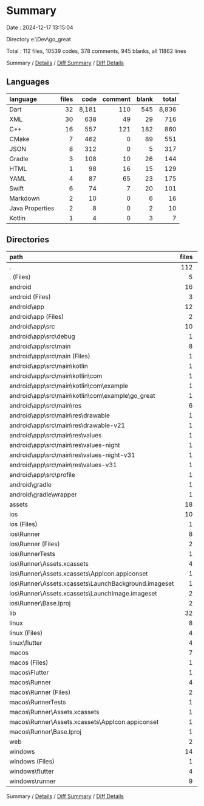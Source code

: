 # Summary

Date : 2024-12-17 13:15:04

Directory e:\\Dev\\go_great

Total : 112 files,  10539 codes, 378 comments, 945 blanks, all 11862 lines

Summary / [Details](details.md) / [Diff Summary](diff.md) / [Diff Details](diff-details.md)

## Languages
| language | files | code | comment | blank | total |
| :--- | ---: | ---: | ---: | ---: | ---: |
| Dart | 32 | 8,181 | 110 | 545 | 8,836 |
| XML | 30 | 638 | 49 | 29 | 716 |
| C++ | 16 | 557 | 121 | 182 | 860 |
| CMake | 7 | 462 | 0 | 89 | 551 |
| JSON | 8 | 312 | 0 | 5 | 317 |
| Gradle | 3 | 108 | 10 | 26 | 144 |
| HTML | 1 | 98 | 16 | 15 | 129 |
| YAML | 4 | 87 | 65 | 23 | 175 |
| Swift | 6 | 74 | 7 | 20 | 101 |
| Markdown | 2 | 10 | 0 | 6 | 16 |
| Java Properties | 2 | 8 | 0 | 2 | 10 |
| Kotlin | 1 | 4 | 0 | 3 | 7 |

## Directories
| path | files | code | comment | blank | total |
| :--- | ---: | ---: | ---: | ---: | ---: |
| . | 112 | 10,539 | 378 | 945 | 11,862 |
| . (Files) | 5 | 94 | 65 | 27 | 186 |
| android | 16 | 253 | 56 | 41 | 350 |
| android (Files) | 3 | 54 | 0 | 12 | 66 |
| android\\app | 12 | 194 | 56 | 28 | 278 |
| android\\app (Files) | 2 | 86 | 10 | 15 | 111 |
| android\\app\\src | 10 | 108 | 46 | 13 | 167 |
| android\\app\\src\\debug | 1 | 3 | 4 | 1 | 8 |
| android\\app\\src\\main | 8 | 102 | 38 | 11 | 151 |
| android\\app\\src\\main (Files) | 1 | 30 | 6 | 2 | 38 |
| android\\app\\src\\main\\kotlin | 1 | 4 | 0 | 3 | 7 |
| android\\app\\src\\main\\kotlin\\com | 1 | 4 | 0 | 3 | 7 |
| android\\app\\src\\main\\kotlin\\com\\example | 1 | 4 | 0 | 3 | 7 |
| android\\app\\src\\main\\kotlin\\com\\example\\go_great | 1 | 4 | 0 | 3 | 7 |
| android\\app\\src\\main\\res | 6 | 68 | 32 | 6 | 106 |
| android\\app\\src\\main\\res\\drawable | 1 | 9 | 0 | 1 | 10 |
| android\\app\\src\\main\\res\\drawable-v21 | 1 | 9 | 0 | 1 | 10 |
| android\\app\\src\\main\\res\\values | 1 | 13 | 9 | 1 | 23 |
| android\\app\\src\\main\\res\\values-night | 1 | 13 | 9 | 1 | 23 |
| android\\app\\src\\main\\res\\values-night-v31 | 1 | 12 | 7 | 1 | 20 |
| android\\app\\src\\main\\res\\values-v31 | 1 | 12 | 7 | 1 | 20 |
| android\\app\\src\\profile | 1 | 3 | 4 | 1 | 8 |
| android\\gradle | 1 | 5 | 0 | 1 | 6 |
| android\\gradle\\wrapper | 1 | 5 | 0 | 1 | 6 |
| assets | 18 | 123 | 1 | 16 | 140 |
| ios | 10 | 264 | 4 | 14 | 282 |
| ios (Files) | 1 | 7 | 0 | 0 | 7 |
| ios\\Runner | 8 | 250 | 2 | 10 | 262 |
| ios\\Runner (Files) | 2 | 13 | 0 | 3 | 16 |
| ios\\RunnerTests | 1 | 7 | 2 | 4 | 13 |
| ios\\Runner\\Assets.xcassets | 4 | 169 | 0 | 5 | 174 |
| ios\\Runner\\Assets.xcassets\\AppIcon.appiconset | 1 | 122 | 0 | 1 | 123 |
| ios\\Runner\\Assets.xcassets\\LaunchBackground.imageset | 1 | 21 | 0 | 1 | 22 |
| ios\\Runner\\Assets.xcassets\\LaunchImage.imageset | 2 | 26 | 0 | 3 | 29 |
| ios\\Runner\\Base.lproj | 2 | 68 | 2 | 2 | 72 |
| lib | 32 | 8,181 | 110 | 545 | 8,836 |
| linux | 8 | 319 | 27 | 82 | 428 |
| linux (Files) | 4 | 204 | 18 | 55 | 277 |
| linux\\flutter | 4 | 115 | 9 | 27 | 151 |
| macos | 7 | 473 | 5 | 16 | 494 |
| macos (Files) | 1 | 7 | 0 | 0 | 7 |
| macos\\Flutter | 1 | 28 | 3 | 4 | 35 |
| macos\\Runner | 4 | 431 | 0 | 8 | 439 |
| macos\\Runner (Files) | 2 | 20 | 0 | 6 | 26 |
| macos\\RunnerTests | 1 | 7 | 2 | 4 | 13 |
| macos\\Runner\\Assets.xcassets | 1 | 68 | 0 | 1 | 69 |
| macos\\Runner\\Assets.xcassets\\AppIcon.appiconset | 1 | 68 | 0 | 1 | 69 |
| macos\\Runner\\Base.lproj | 1 | 343 | 0 | 1 | 344 |
| web | 2 | 133 | 16 | 16 | 165 |
| windows | 14 | 699 | 94 | 188 | 981 |
| windows (Files) | 1 | 89 | 0 | 20 | 109 |
| windows\\flutter | 4 | 148 | 9 | 29 | 186 |
| windows\\runner | 9 | 462 | 85 | 139 | 686 |

Summary / [Details](details.md) / [Diff Summary](diff.md) / [Diff Details](diff-details.md)